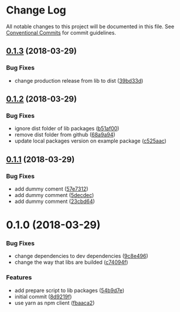 # Change Log

All notable changes to this project will be documented in this file.
See [Conventional Commits](https://conventionalcommits.org) for commit guidelines.

<a name="0.1.3"></a>
## [0.1.3](https://github.com/gabrielrtakeda/dummy-lerna/compare/v0.1.2...v0.1.3) (2018-03-29)


### Bug Fixes

* change production release from lib to dist ([39bd33d](https://github.com/gabrielrtakeda/dummy-lerna/commit/39bd33d))




<a name="0.1.2"></a>
## [0.1.2](https://github.com/gabrielrtakeda/dummy-lerna/compare/v0.1.1...v0.1.2) (2018-03-29)


### Bug Fixes

* ignore dist folder of lib packages ([b51af00](https://github.com/gabrielrtakeda/dummy-lerna/commit/b51af00))
* remove dist folder from github ([68a9a94](https://github.com/gabrielrtakeda/dummy-lerna/commit/68a9a94))
* update local packages version on example package ([c525aac](https://github.com/gabrielrtakeda/dummy-lerna/commit/c525aac))




<a name="0.1.1"></a>
## [0.1.1](https://github.com/gabrielrtakeda/dummy-lerna/compare/v0.1.0...v0.1.1) (2018-03-29)


### Bug Fixes

* add dummy coment ([57e7312](https://github.com/gabrielrtakeda/dummy-lerna/commit/57e7312))
* add dummy comment ([5decdec](https://github.com/gabrielrtakeda/dummy-lerna/commit/5decdec))
* add dummy comment ([23cbd64](https://github.com/gabrielrtakeda/dummy-lerna/commit/23cbd64))




<a name="0.1.0"></a>
# 0.1.0 (2018-03-29)


### Bug Fixes

* change dependencies to dev dependencies ([9c8e496](https://github.com/gabrielrtakeda/dummy-lerna/commit/9c8e496))
* change the way that libs are builded ([c74094f](https://github.com/gabrielrtakeda/dummy-lerna/commit/c74094f))


### Features

* add prepare script to lib packages ([54b9d7e](https://github.com/gabrielrtakeda/dummy-lerna/commit/54b9d7e))
* initial commit ([8d9219f](https://github.com/gabrielrtakeda/dummy-lerna/commit/8d9219f))
* use yarn as npm client ([fbaaca2](https://github.com/gabrielrtakeda/dummy-lerna/commit/fbaaca2))
